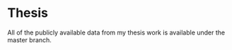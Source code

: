 # Thesis
All of the publicly available data from my thesis work is available under the master branch.
